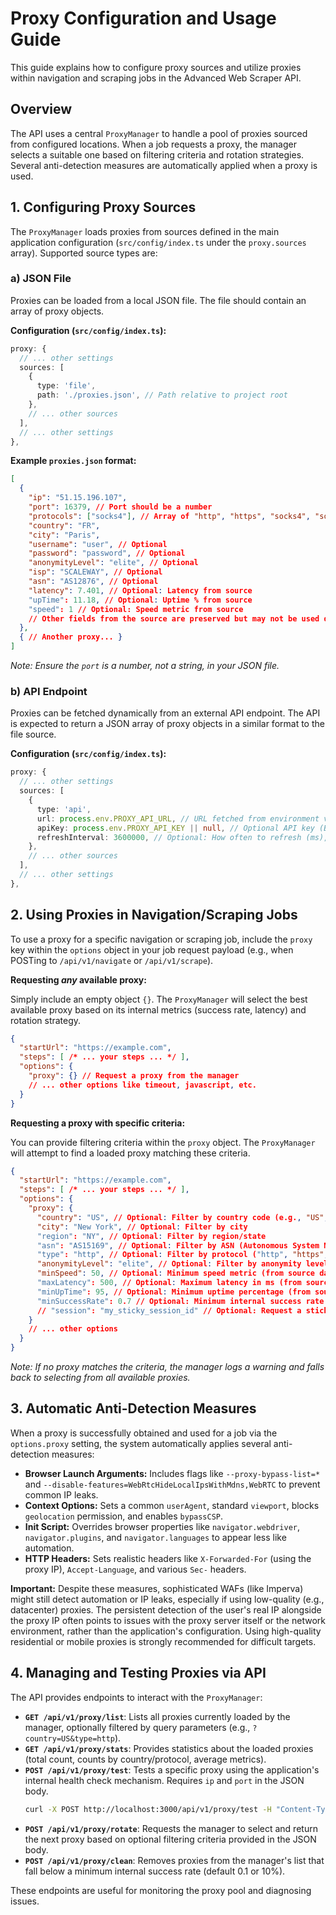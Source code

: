 # Proxy Configuration and Usage Guide

This guide explains how to configure proxy sources and utilize proxies within navigation and scraping jobs in the Advanced Web Scraper API.

## Overview

The API uses a central `ProxyManager` to handle a pool of proxies sourced from configured locations. When a job requests a proxy, the manager selects a suitable one based on filtering criteria and rotation strategies. Several anti-detection measures are automatically applied when a proxy is used.

## 1. Configuring Proxy Sources

The `ProxyManager` loads proxies from sources defined in the main application configuration (`src/config/index.ts` under the `proxy.sources` array). Supported source types are:

### a) JSON File

Proxies can be loaded from a local JSON file. The file should contain an array of proxy objects.

**Configuration (`src/config/index.ts`):**

```typescript
proxy: {
  // ... other settings
  sources: [
    {
      type: 'file',
      path: './proxies.json', // Path relative to project root
    },
    // ... other sources
  ],
  // ... other settings
},
```

**Example `proxies.json` format:**

```json
[
  {
    "ip": "51.15.196.107",
    "port": 16379, // Port should be a number
    "protocols": ["socks4"], // Array of "http", "https", "socks4", "socks5"
    "country": "FR",
    "city": "Paris",
    "username": "user", // Optional
    "password": "password", // Optional
    "anonymityLevel": "elite", // Optional
    "isp": "SCALEWAY", // Optional
    "asn": "AS12876", // Optional
    "latency": 7.401, // Optional: Latency from source
    "upTime": 11.18, // Optional: Uptime % from source
    "speed": 1 // Optional: Speed metric from source
    // Other fields from the source are preserved but may not be used directly for filtering
  },
  { // Another proxy... }
]
```
*Note: Ensure the `port` is a number, not a string, in your JSON file.*

### b) API Endpoint

Proxies can be fetched dynamically from an external API endpoint. The API is expected to return a JSON array of proxy objects in a similar format to the file source.

**Configuration (`src/config/index.ts`):**

```typescript
proxy: {
  // ... other settings
  sources: [
    {
      type: 'api',
      url: process.env.PROXY_API_URL, // URL fetched from environment variable
      apiKey: process.env.PROXY_API_KEY || null, // Optional API key (Bearer token assumed)
      refreshInterval: 3600000, // Optional: How often to refresh (ms), e.g., 1 hour
    },
    // ... other sources
  ],
  // ... other settings
},
```

## 2. Using Proxies in Navigation/Scraping Jobs

To use a proxy for a specific navigation or scraping job, include the `proxy` key within the `options` object in your job request payload (e.g., when POSTing to `/api/v1/navigate` or `/api/v1/scrape`).

**Requesting *any* available proxy:**

Simply include an empty object `{}`. The `ProxyManager` will select the best available proxy based on its internal metrics (success rate, latency) and rotation strategy.

```json
{
  "startUrl": "https://example.com",
  "steps": [ /* ... your steps ... */ ],
  "options": {
    "proxy": {} // Request a proxy from the manager
    // ... other options like timeout, javascript, etc.
  }
}
```

**Requesting a proxy with specific criteria:**

You can provide filtering criteria within the `proxy` object. The `ProxyManager` will attempt to find a loaded proxy matching these criteria.

```json
{
  "startUrl": "https://example.com",
  "steps": [ /* ... your steps ... */ ],
  "options": {
    "proxy": {
      "country": "US", // Optional: Filter by country code (e.g., "US", "GB")
      "city": "New York", // Optional: Filter by city
      "region": "NY", // Optional: Filter by region/state
      "asn": "AS15169", // Optional: Filter by ASN (Autonomous System Number)
      "type": "http", // Optional: Filter by protocol ("http", "https", "socks4", "socks5")
      "anonymityLevel": "elite", // Optional: Filter by anonymity level (e.g., "elite", "anonymous")
      "minSpeed": 50, // Optional: Minimum speed metric (from source data)
      "maxLatency": 500, // Optional: Maximum latency in ms (from source data)
      "minUpTime": 95, // Optional: Minimum uptime percentage (from source data)
      "minSuccessRate": 0.7 // Optional: Minimum internal success rate (0.0 to 1.0)
      // "session": "my_sticky_session_id" // Optional: Request a sticky proxy for this session ID
    }
    // ... other options
  }
}
```

*Note: If no proxy matches the criteria, the manager logs a warning and falls back to selecting from all available proxies.*

## 3. Automatic Anti-Detection Measures

When a proxy is successfully obtained and used for a job via the `options.proxy` setting, the system automatically applies several anti-detection measures:

*   **Browser Launch Arguments:** Includes flags like `--proxy-bypass-list=*` and `--disable-features=WebRtcHideLocalIpsWithMdns,WebRTC` to prevent common IP leaks.
*   **Context Options:** Sets a common `userAgent`, standard `viewport`, blocks `geolocation` permission, and enables `bypassCSP`.
*   **Init Script:** Overrides browser properties like `navigator.webdriver`, `navigator.plugins`, and `navigator.languages` to appear less like automation.
*   **HTTP Headers:** Sets realistic headers like `X-Forwarded-For` (using the proxy IP), `Accept-Language`, and various `Sec-` headers.

**Important:** Despite these measures, sophisticated WAFs (like Imperva) might still detect automation or IP leaks, especially if using low-quality (e.g., datacenter) proxies. The persistent detection of the user's real IP alongside the proxy IP often points to issues with the proxy server itself or the network environment, rather than the application's configuration. Using high-quality residential or mobile proxies is strongly recommended for difficult targets.

## 4. Managing and Testing Proxies via API

The API provides endpoints to interact with the `ProxyManager`:

*   **`GET /api/v1/proxy/list`**: Lists all proxies currently loaded by the manager, optionally filtered by query parameters (e.g., `?country=US&type=http`).
*   **`GET /api/v1/proxy/stats`**: Provides statistics about the loaded proxies (total count, counts by country/protocol, average metrics).
*   **`POST /api/v1/proxy/test`**: Tests a specific proxy using the application's internal health check mechanism. Requires `ip` and `port` in the JSON body.
    ```bash
    curl -X POST http://localhost:3000/api/v1/proxy/test -H "Content-Type: application/json" -d '{"ip": "1.2.3.4", "port": 8080}'
    ```
*   **`POST /api/v1/proxy/rotate`**: Requests the manager to select and return the next proxy based on optional filtering criteria provided in the JSON body.
*   **`POST /api/v1/proxy/clean`**: Removes proxies from the manager's list that fall below a minimum internal success rate (default 0.1 or 10%).

These endpoints are useful for monitoring the proxy pool and diagnosing issues.
